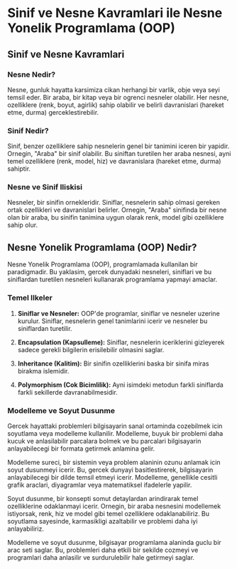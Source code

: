 # Sinif ve Nesne Kavramlari ile Nesne Yonelik Programlama (OOP)

## Sinif ve Nesne Kavramlari

### Nesne Nedir?

Nesne, gunluk hayatta karsimiza cikan herhangi bir varlik, obje veya seyi temsil eder. Bir araba, bir kitap veya bir ogrenci nesneler olabilir. Her nesne, ozelliklere (renk, boyut, agirlik) sahip olabilir ve belirli davranislari (hareket etme, durma) gerceklestirebilir.

### Sinif Nedir?

Sinif, benzer ozelliklere sahip nesnelerin genel bir tanimini iceren bir yapidir. Ornegin, "Araba" bir sinif olabilir. Bu siniftan turetilen her araba nesnesi, ayni temel ozelliklere (renk, model, hiz) ve davranislara (hareket etme, durma) sahiptir.

### Nesne ve Sinif Iliskisi

Nesneler, bir sinifin ornekleridir. Siniflar, nesnelerin sahip olmasi gereken ortak ozellikleri ve davranislari belirler. Ornegin, "Araba" sinifinda bir nesne olan bir araba, bu sinifin tanimina uygun olarak renk, model gibi ozelliklere sahip olur.

## Nesne Yonelik Programlama (OOP) Nedir?

Nesne Yonelik Programlama (OOP), programlamada kullanilan bir paradigmadir. Bu yaklasim, gercek dunyadaki nesneleri, siniflari ve bu siniflardan turetilen nesneleri kullanarak programlama yapmayi amaclar.

### Temel Ilkeler

1. **Siniflar ve Nesneler:** OOP'de programlar, siniflar ve nesneler uzerine kurulur. Siniflar, nesnelerin genel tanimlarini icerir ve nesneler bu siniflardan turetilir.

2. **Encapsulation (Kapsulleme):** Siniflar, nesnelerin iceriklerini gizleyerek sadece gerekli bilgilerin erisilebilir olmasini saglar.

3. **Inheritance (Kalitim):** Bir sinifin ozelliklerini baska bir sinifa miras birakma islemidir.

4. **Polymorphism (Cok Bicimlilik):** Ayni isimdeki metodun farkli siniflarda farkli sekillerde davranabilmesidir.

### Modelleme ve Soyut Dusunme

Gercek hayattaki problemleri bilgisayarin sanal ortaminda cozebilmek icin soyutlama veya modelleme kullanilir. Modelleme, buyuk bir problemi daha kucuk ve anlasilabilir parcalara bolmek ve bu parcalari bilgisayarin anlayabilecegi bir formata getirmek anlamina gelir.

Modelleme sureci, bir sistemin veya problem alaninin ozunu anlamak icin soyut dusunmeyi icerir. Bu, gercek dunyayi basitlestirerek, bilgisayarin anlayabilecegi bir dilde temsil etmeyi icerir. Modelleme, genellikle cesitli grafik araclari, diyagramlar veya matematiksel ifadelerle yapilir.

Soyut dusunme, bir konsepti somut detaylardan arindirarak temel ozelliklerine odaklanmayi icerir. Ornegin, bir araba nesnesini modellemek istiyorsak, renk, hiz ve model gibi temel ozelliklere odaklanabiliriz. Bu soyutlama sayesinde, karmasikligi azaltabilir ve problemi daha iyi anlayabiliriz.

Modelleme ve soyut dusunme, bilgisayar programlama alaninda guclu bir arac seti saglar. Bu, problemleri daha etkili bir sekilde cozmeyi ve programlari daha anlasilir ve surdurulebilir hale getirmeyi saglar.
